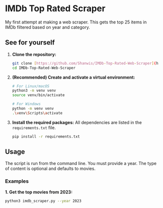 # IMDb Top Rated Scraper

My first attempt at making a web scraper. This gets the top 25 items in IMDb filtered based on year and category.

## See for yourself

 1. **Clone the repository:**
    ```bash
    git clone [https://github.com/Shanwis/IMDb-Top-Rated-Web-Scraper](https://github.com/Shanwis/IMDb-Top-Rated-Web-Scraper)
    cd IMDb-Top-Rated-Web-Scraper
    ```

2.  **(Recommended) Create and activate a virtual environment:**
    ```bash
    # For Linux/macOS
    python3 -m venv venv
    source venv/bin/activate

    # For Windows
    python -m venv venv
    .\venv\Scripts\activate
    ```

3.  **Install the required packages:**
    All dependencies are listed in the `requirements.txt` file.
    ```bash
    pip install -r requirements.txt
    ```

## Usage

The script is run from the command line. You must provide a year. The type of content is optional and defaults to movies.

### Examples

**1. Get the top movies from 2023:**
```bash
python3 imdb_scraper.py --year 2023